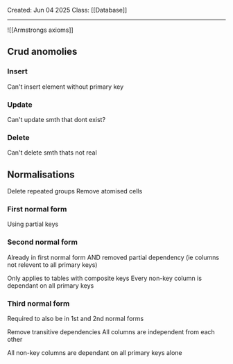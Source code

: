 Created: Jun 04 2025
Class: [[Database]] 
- - -
![[Armstrongs axioms]]

## Crud anomolies

### Insert
Can't insert element without primary key

### Update
Can't update smth that dont exist?

### Delete 
Can't delete smth thats not real


## Normalisations
Delete repeated groups
Remove atomised cells

### First normal form
Using partial keys

### Second normal form
Already in first normal form AND removed partial dependency (ie columns not relevent to all primary keys)

Only applies to tables with composite keys
Every non-key column is dependant on all primary keys

### Third normal form
Required to also be in 1st and 2nd normal forms

Remove transitive dependencies
All columns are independent from each other

All non-key columns are dependant on all primary keys alone
